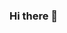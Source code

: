 ### Hi there 👋

<!--
**Abhijithsp/Abhijithsp** is a ✨ _special_ ✨ repository because its `README.md` (this file) appears on your GitHub profile.

Here are some ideas to get you started:

- 🔭 I’m currently working on flutter before that i was a web developer now focused mainly on flutter
- 🌱 I’m currently learning Flutter and music prodcution!!
- 🤔 I’m looking for help with flutter animations and web development
- 💬 Ask me about ...
- 📫 How to reach me: abhijithsp1@gmail.com
                       abhijithsp@outlook.com 
- ⚡ Fun fact: If you step into the world programming we are traveling through blackhole and don't know what to expect 

[![GitHub Streak](https://github-readme-streak-stats.herokuapp.com/?user=Abhijithsp)](https://git.io/streak-stats)
-->
